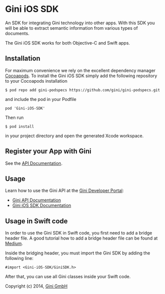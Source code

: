 # Gini iOS SDK

An SDK for integrating Gini technology into other apps. With this SDK you will be able to extract semantic information from various types of documents.

The Gini iOS SDK works for both Objective-C and Swift apps.

## Installation

For maximum convenience we rely on the excellent dependency manager [Cocoapods](http://www.cocoapods.org).
To install the Gini iOS SDK simply add the following repository to your Cocoapods installation

    $ pod repo add gini-podspecs https://github.com/gini/gini-podspecs.git

and include the pod in your Podfile

    pod 'Gini-iOS-SDK'

Then run
    
    $ pod install
    
in your project directory and open the generated Xcode workspace.


## Register your App with Gini

See the [API Documentation](http://developer.gini.net/gini-api/html/guides/oauth2.html#first-of-all-register-your-application-with-gini).

## Usage

Learn how to use the Gini API at the [Gini Developer Portal](http://developer.gini.net):

- [Gini API Documentation](http://developer.gini.net/gini-api/)
- [Gini iOS SDK Documentation](http://developer.gini.net/gini-sdk-ios/)


## Usage in Swift code

In order to use the Gini SDK in Swift code, you first need to add a bridge header file. A good tutorial how to add a
bridge header file can be found at [Medium](https://medium.com/@stigi/swift-cocoapods-da09d8ba6dd2).

Inside the bridging header, you must import the Gini SDK by adding the following line:

    #import <Gini-iOS-SDK/GiniSDK.h>

After that, you can use all Gini classes inside your Swift code.


Copyright (c) 2014, [Gini GmbH](http://www.gini.net)
